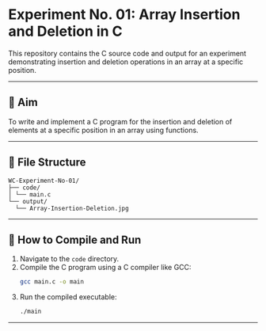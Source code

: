# Experiment No. 01: Array Insertion and Deletion in C

This repository contains the C source code and output for an experiment demonstrating insertion and deletion operations in an array at a specific position.

---

## 🎯 Aim

To write and implement a C program for the insertion and deletion of elements at a specific position in an array using functions.

---

## 📂 File Structure

```
WC-Experiment-No-01/
├── code/
│ └── main.c
└── output/
  └── Array-Insertion-Deletion.jpg

```

---

## 🚀 How to Compile and Run

1.  Navigate to the `code` directory.
2.  Compile the C program using a C compiler like GCC:
    ```bash
    gcc main.c -o main
    ```
3.  Run the compiled executable:
    ```bash
    ./main
    ```

---

